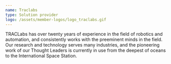 ```yaml
---
name: Traclabs
type: Solution provider
logo: /assets/member-logos/logo_traclabs.gif
---
```

TRACLabs has over twenty years of experience in the field of robotics and automation, and consistently works with the preeminent minds in the field. Our research and technology serves many industries, and the pioneering work of our Thought Leaders is currently in use from the deepest of oceans to the International Space Station.

